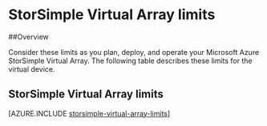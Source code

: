 <properties 
   pageTitle="StorSimple Virtual Array limits | Microsoft Azure"
   description="Describes system limits and recommended sizes for the Microsoft Azure StorSimple Virtual Array components and connections."
   services="storsimple"
   documentationCenter="NA"
   authors="alkohli"
   manager="carmonm"
   editor="" />
<tags 
   ms.service="storsimple"
   ms.devlang="NA"
   ms.topic="article"
   ms.tgt_pltfrm="NA"
   ms.workload="TBD"
   ms.date="04/07/2016"
   ms.author="alkohli" />


# StorSimple Virtual Array limits

##Overview

Consider these limits as you plan, deploy, and operate your Microsoft Azure StorSimple Virtual Array. The following table describes these limits for the virtual device.

## StorSimple Virtual Array limits 

[AZURE.INCLUDE [storsimple-virtual-array-limits](../../includes/storsimple-virtual-array-limits.md)]

